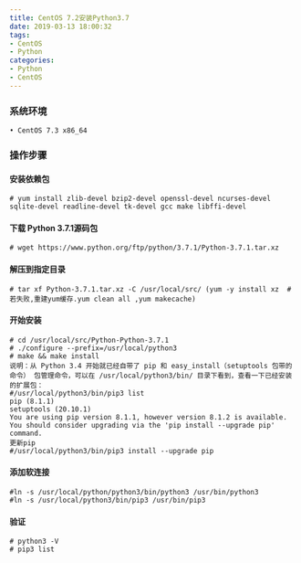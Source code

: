 ```yaml
---
title: CentOS 7.2安装Python3.7
date: 2019-03-13 18:00:32
tags:
- CentOS
- Python
categories:
- Python
- CentOS
---
```

### 系统环境
	• CentOS 7.3 x86_64
### 操作步骤
####  安装依赖包
	# yum install zlib-devel bzip2-devel openssl-devel ncurses-devel sqlite-devel readline-devel tk-devel gcc make libffi-devel 
#### 下载 Python 3.7.1源码包
	# wget https://www.python.org/ftp/python/3.7.1/Python-3.7.1.tar.xz
#### 解压到指定目录
	# tar xf Python-3.7.1.tar.xz -C /usr/local/src/ (yum -y install xz  #若失败,重建yum缓存.yum clean all ,yum makecache)

<escape><!-- more --></escape>

#### 开始安装
	# cd /usr/local/src/Python-Python-3.7.1
	# ./configure --prefix=/usr/local/python3
	# make && make install
	说明：从 Python 3.4 开始就已经自带了 pip 和 easy_install（setuptools 包带的命令） 包管理命令，可以在 /usr/local/python3/bin/ 目录下看到，查看一下已经安装的扩展包：
	#/usr/local/python3/bin/pip3 list
	pip (8.1.1)
	setuptools (20.10.1)
	You are using pip version 8.1.1, however version 8.1.2 is available.
	You should consider upgrading via the 'pip install --upgrade pip' command.
	更新pip
	#/usr/local/python3/bin/pip3 install --upgrade pip
#### 添加软连接
	#ln -s /usr/local/python/python3/bin/python3 /usr/bin/python3
	#ln -s /usr/local/python3/bin/pip3 /usr/bin/pip3
#### 验证
	# python3 -V
	# pip3 list

